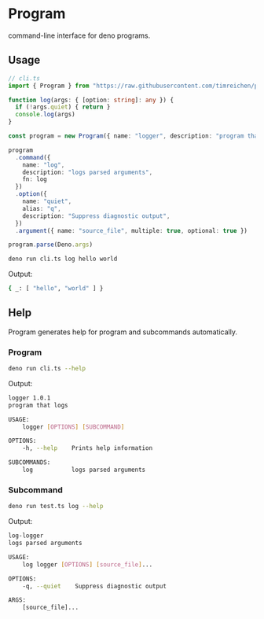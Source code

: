 # Program

command-line interface for deno programs.

## Usage
```ts
// cli.ts
import { Program } from "https://raw.githubusercontent.com/timreichen/program/master/mod.ts"

function log(args: { [option: string]: any }) {
  if (!args.quiet) { return }
  console.log(args)
}

const program = new Program({ name: "logger", description: "program that logs", version: "1.0.1" })

program
  .command({
    name: "log",
    description: "logs parsed arguments",
    fn: log
  })
  .option({
    name: "quiet",
    alias: "q",
    description: "Suppress diagnostic output",
  })
  .argument({ name: "source_file", multiple: true, optional: true })

program.parse(Deno.args)

```
```sh
deno run cli.ts log hello world
```
Output:
```sh
{ _: [ "hello", "world" ] }
```

## Help
Program generates help for program and subcommands automatically.

### Program

```sh
deno run cli.ts --help
```
Output:
```sh
logger 1.0.1
program that logs

USAGE:
    logger [OPTIONS] [SUBCOMMAND]

OPTIONS:
    -h, --help    Prints help information

SUBCOMMANDS:
    log           logs parsed arguments  
```

### Subcommand
```sh
deno run test.ts log --help
```
Output:
```sh
log-logger
logs parsed arguments

USAGE:
    log logger [OPTIONS] [source_file]...

OPTIONS:
    -q, --quiet    Suppress diagnostic output

ARGS:
    [source_file]...   
```


